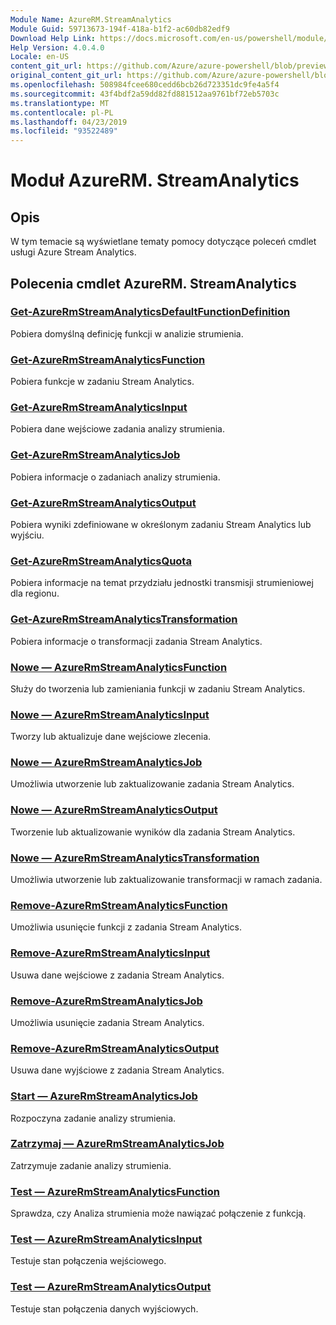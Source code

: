 ```yaml
---
Module Name: AzureRM.StreamAnalytics
Module Guid: 59713673-194f-418a-b1f2-ac60db82edf9
Download Help Link: https://docs.microsoft.com/en-us/powershell/module/azurerm.streamanalytics
Help Version: 4.0.4.0
Locale: en-US
content_git_url: https://github.com/Azure/azure-powershell/blob/preview/src/ResourceManager/StreamAnalytics/Commands.StreamAnalytics/help/AzureRM.StreamAnalytics.md
original_content_git_url: https://github.com/Azure/azure-powershell/blob/preview/src/ResourceManager/StreamAnalytics/Commands.StreamAnalytics/help/AzureRM.StreamAnalytics.md
ms.openlocfilehash: 508984fcee680cedd6bcb26d723351dc9fe4a5f4
ms.sourcegitcommit: 43f4bdf2a59dd82fd881512aa9761bf72eb5703c
ms.translationtype: MT
ms.contentlocale: pl-PL
ms.lasthandoff: 04/23/2019
ms.locfileid: "93522489"
---
```

# Moduł AzureRM. StreamAnalytics
## Opis
W tym temacie są wyświetlane tematy pomocy dotyczące poleceń cmdlet usługi Azure Stream Analytics.

## Polecenia cmdlet AzureRM. StreamAnalytics
### [Get-AzureRmStreamAnalyticsDefaultFunctionDefinition](Get-AzureRmStreamAnalyticsDefaultFunctionDefinition.md)
Pobiera domyślną definicję funkcji w analizie strumienia.

### [Get-AzureRmStreamAnalyticsFunction](Get-AzureRmStreamAnalyticsFunction.md)
Pobiera funkcje w zadaniu Stream Analytics.

### [Get-AzureRmStreamAnalyticsInput](Get-AzureRmStreamAnalyticsInput.md)
Pobiera dane wejściowe zadania analizy strumienia.

### [Get-AzureRmStreamAnalyticsJob](Get-AzureRmStreamAnalyticsJob.md)
Pobiera informacje o zadaniach analizy strumienia.

### [Get-AzureRmStreamAnalyticsOutput](Get-AzureRmStreamAnalyticsOutput.md)
Pobiera wyniki zdefiniowane w określonym zadaniu Stream Analytics lub wyjściu.

### [Get-AzureRmStreamAnalyticsQuota](Get-AzureRmStreamAnalyticsQuota.md)
Pobiera informacje na temat przydziału jednostki transmisji strumieniowej dla regionu.

### [Get-AzureRmStreamAnalyticsTransformation](Get-AzureRmStreamAnalyticsTransformation.md)
Pobiera informacje o transformacji zadania Stream Analytics.

### [Nowe — AzureRmStreamAnalyticsFunction](New-AzureRmStreamAnalyticsFunction.md)
Służy do tworzenia lub zamieniania funkcji w zadaniu Stream Analytics.

### [Nowe — AzureRmStreamAnalyticsInput](New-AzureRmStreamAnalyticsInput.md)
Tworzy lub aktualizuje dane wejściowe zlecenia.

### [Nowe — AzureRmStreamAnalyticsJob](New-AzureRmStreamAnalyticsJob.md)
Umożliwia utworzenie lub zaktualizowanie zadania Stream Analytics.

### [Nowe — AzureRmStreamAnalyticsOutput](New-AzureRmStreamAnalyticsOutput.md)
Tworzenie lub aktualizowanie wyników dla zadania Stream Analytics.

### [Nowe — AzureRmStreamAnalyticsTransformation](New-AzureRmStreamAnalyticsTransformation.md)
Umożliwia utworzenie lub zaktualizowanie transformacji w ramach zadania.

### [Remove-AzureRmStreamAnalyticsFunction](Remove-AzureRmStreamAnalyticsFunction.md)
Umożliwia usunięcie funkcji z zadania Stream Analytics.

### [Remove-AzureRmStreamAnalyticsInput](Remove-AzureRmStreamAnalyticsInput.md)
Usuwa dane wejściowe z zadania Stream Analytics.

### [Remove-AzureRmStreamAnalyticsJob](Remove-AzureRmStreamAnalyticsJob.md)
Umożliwia usunięcie zadania Stream Analytics.

### [Remove-AzureRmStreamAnalyticsOutput](Remove-AzureRmStreamAnalyticsOutput.md)
Usuwa dane wyjściowe z zadania Stream Analytics.

### [Start — AzureRmStreamAnalyticsJob](Start-AzureRmStreamAnalyticsJob.md)
Rozpoczyna zadanie analizy strumienia.

### [Zatrzymaj — AzureRmStreamAnalyticsJob](Stop-AzureRmStreamAnalyticsJob.md)
Zatrzymuje zadanie analizy strumienia.

### [Test — AzureRmStreamAnalyticsFunction](Test-AzureRmStreamAnalyticsFunction.md)
Sprawdza, czy Analiza strumienia może nawiązać połączenie z funkcją.

### [Test — AzureRmStreamAnalyticsInput](Test-AzureRmStreamAnalyticsInput.md)
Testuje stan połączenia wejściowego.

### [Test — AzureRmStreamAnalyticsOutput](Test-AzureRmStreamAnalyticsOutput.md)
Testuje stan połączenia danych wyjściowych.

